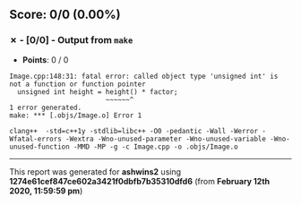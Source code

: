 


## Score: 0/0 (0.00%)


### ✗ - [0/0] - Output from `make`

- **Points**: 0 / 0

```
Image.cpp:148:31: fatal error: called object type 'unsigned int' is not a function or function pointer
  unsigned int height = height() * factor;
                        ~~~~~~^
1 error generated.
make: *** [.objs/Image.o] Error 1

```
```
clang++  -std=c++1y -stdlib=libc++ -O0 -pedantic -Wall -Werror -Wfatal-errors -Wextra -Wno-unused-parameter -Wno-unused-variable -Wno-unused-function -MMD -MP -g -c Image.cpp -o .objs/Image.o

```


---

This report was generated for **ashwins2** using **1274e61cef847ce602a3421f0dbfb7b35310dfd6** (from **February 12th 2020, 11:59:59 pm**)
